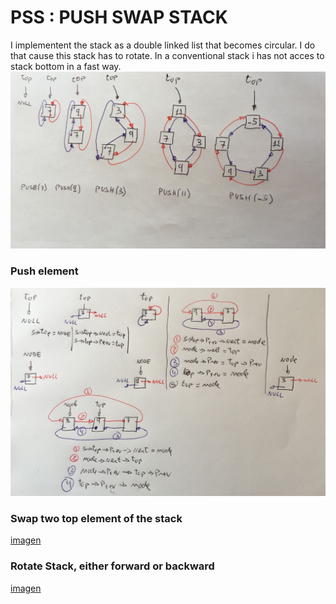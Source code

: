 # PSS : PUSH SWAP STACK

I implementent the stack as a double linked list that becomes circular. I do that cause this stack has to rotate. In  a conventional stack i has not acces to stack bottom in a fast way.
![imagen](https://github.com/luismiguelcasadodiaz/push_swap/blob/main/docs/media/stack.jpeg)

### Push element

![imagen](https://github.com/luismiguelcasadodiaz/push_swap/blob/main/docs/media/push.jpeg)



### Swap two top element of the stack

[imagen](https://github.com/luismiguelcasadodiaz/push_swap/blob/main/docs/media/swap.jpeg)

### Rotate Stack, either forward or backward
[imagen](https://github.com/luismiguelcasadodiaz/push_swap/blob/main/docs/media/rotate.jpeg)
